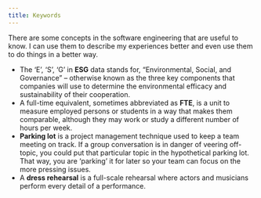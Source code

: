 ```yaml
---
title: Keywords
---
```


There are some concepts in the software engineering that are useful to know. I can use them to describe my experiences better and even use them to do things in a better way.

-   The ‘E’, ‘S’, ‘G’ in **ESG** data stands for, “Environmental, Social, and Governance” – otherwise known as the three key components that companies will use to determine the environmental efficacy and sustainability of their cooperation.
-   A full-time equivalent, sometimes abbreviated as **FTE**, is a unit to measure employed persons or students in a way that makes them comparable, although they may work or study a different number of hours per week.
-   **Parking lot** is a project management technique used to keep a team meeting on track. If a group conversation is in danger of veering off-topic, you could put that particular topic in the hypothetical parking lot. That way, you are ‘parking’ it for later so your team can focus on the more pressing issues.
-   A **dress rehearsal** is a full-scale rehearsal where actors and musicians perform every detail of a performance.
